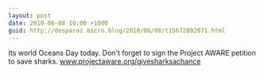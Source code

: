 ```yaml
---
layout: post
date: 2010-06-08 10:00 +1000
guid: http://desparoz.micro.blog/2010/06/08/t15672892071.html
---
```

Its world Oceans Day today. Don't forget to sign the Project AWARE petition to save sharks. www.projectaware.org/givesharksachance
